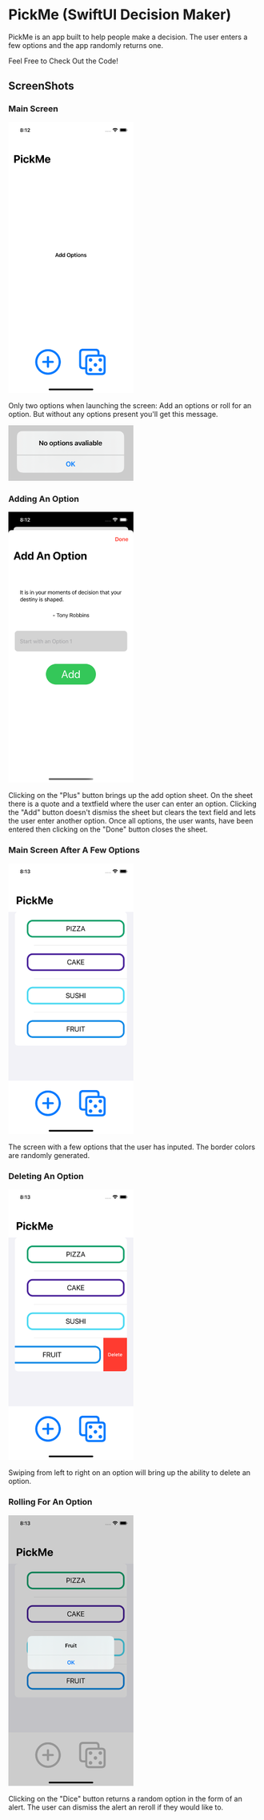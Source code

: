 # PickMe (SwiftUI Decision Maker)

PickMe is an app built to help people make a decision.
The user enters a  few options and the app randomly returns one.

Feel Free to Check Out the Code!

## ScreenShots

### Main Screen
<img src="./Images/FirstScreen.png" width="250" alt="Main Screen Image" class="center">

Only two options when launching the screen: Add an options or roll for an option. But without any options present you'll get this message.

<img src="./Images/noOptions.png" width="250" alt="No Options Alert Message" class="center">

### Adding An Option
<img src="./Images/AddOptions.png" width="250" alt="Add Options Sheet">

Clicking on the "Plus" button brings up the add option sheet. On the sheet there is a quote and a textfield where the user can enter an option. Clicking the "Add" button doesn't dismiss the sheet but clears the text field and lets the user enter another option. Once all options, the user wants, have been entered then clicking on the "Done" button closes the sheet.

### Main Screen After A Few Options
<img src="./Images/ScreenWOptions.png" width="250" alt="Main Screen with Options" class="center">

The screen with a few options that the user has inputed. The border colors are randomly generated. 

### Deleting An Option
<img src="./Images/DeleteOption.png" width="250" alt="Swipe to Delete an Option" class="center">

Swiping from left to right on an option will bring up the ability to delete an option.

### Rolling For An Option
<img src="./Images/RollOption.png" width="250" alt="Roll for an Option Alert" class="center">

Clicking on the "Dice" button returns a random option in the form of an alert. The user can dismiss the alert an reroll if they would like to.